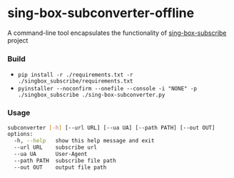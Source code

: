 # sing-box-subconverter-offline

A command-line tool encapsulates the functionality of [sing-box-subscribe](https://github.com/Toperlock/sing-box-subscribe) project


### Build

- `pip install -r ./requirements.txt -r ./singbox_subscribe/requirements.txt`
- `pyinstaller --noconfirm --onefile --console -i "NONE" -p ./singbox_subscribe ./sing-box-subconverter.py`

### Usage

```bash
subconverter [-h] [--url URL] [--ua UA] [--path PATH] [--out OUT]
options:
  -h, --help   show this help message and exit
  --url URL    subscribe url
  --ua UA      User-Agent
  --path PATH  subscribe file path
  --out OUT    output file path
```
